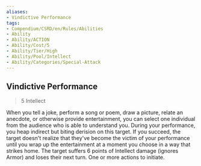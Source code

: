 ```yaml
---
aliases:
- Vindictive Performance
tags:
- Compendium/CSRD/en/Rules/Abilities
- Ability
- Ability/ACTION
- Ability/Cost/5
- Ability/Tier/High
- Ability/Pool/Intellect
- Ability/Categories/Special-Attack
---
```


  
## Vindictive Performance  
>5  Intellect  
  
When you tell a joke, perform a song or poem, draw a picture, relate an anecdote, or otherwise provide entertainment, you can select one individual from the audience who is able to understand you. During your performance, you heap indirect but biting derision on this target. If you succeed, the target doesn't realize that they've become the victim of your performance until you wrap up the entertainment at a moment you choose in a way that strikes home. The target suffers 6 points of Intellect damage (ignores Armor) and loses their next turn. One or more actions to initiate.